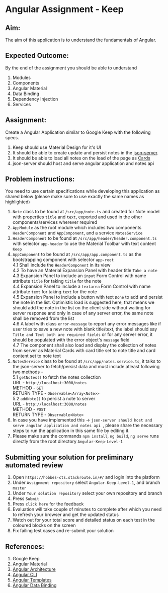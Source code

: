 # Angular Assignment - Keep	
	
## Aim:	
	
The aim of this application is to understand the fundamentals of Angular.	
	
## Expected Outcome:	
	
By the end of the assignment you should be able to understand	
	
1.  Modules	
2.  Components	
3.  Angular Material	
4.  Data Binding	
5.  Dependency Injection	
6.  Services	
	
## Assignment:	
	
Create a Angular Application similar to Google Keep with the following specs.	
	
1.  Keep should use Material Design for it's UI	
2.  It should be able to create update and persist notes in the [json-server](https://www.npmjs.com/package/json-server).	
3.  It should be able to load all notes on the load of the page as [Cards](https://material.angular.io/components/card/overview)	
4.  json-server should host and serve angular application and notes api  

## Problem instructions:

You need to use certain specifications while developing this application as shared below (please make sure to use exactly the same names as highlighted)  

1. `Note` class to be found at `/src/app/note.ts` and created for Note model with properties `title` and `text`, exported and used in the other components/services wherever required
2. `AppModule` as the root module which includes two components `HeaderComponent` and `AppComponent`, and a service `NotesService`  
3. `HeaderComponent` to be found at `/src/app/header/header.component.ts` with selector `app-header` to use the Material Toolbar with text content `Keep`
4. `AppComponent` to be found at `/src/app/app.component.ts` as the bootstrapping component with selector `app-root`  
	4.1 Shall include the `HeaderComponent` in its view   
	4.2 To have an Material Expansion Panel with header title `Take a note`  
	4.3 Expansion Panel to include an `input` Form Control with name attribute `title` for taking `title` for the note   
	4.4 Expansion Panel to include a `textarea` Form Control with name attribute `text` for taking `text` for the note  
	4.5 Expansion Panel to include a button with text `Done` to add and persist the note in the list. Optimistic load is suggested here, that means we should add the note in the list on the client side without waiting for server response and only in case of any server error, the same note shall be removed from the list  
	4.6  A label with class `error-message` to report any error messages like if user tries to save a new note with blank title/text, the label should say `Title and Text both are required fields` or for any server error, it should be populated with the error object's `message` field  
	4.7 The component shall also load and display the collection of notes from server as Material Cards with card title set to note title and card content set to note text  
5. `NotesService` class to be found at `/src/app/notes.service.ts`, it talks to the json-server to fetch/persist data and must include atleast following two methods -  
	5.1 `getNotes()` to fetch the notes collection  
	URL - `http://localhost:3000/notes`  
	METHOD - `GET`  
	RETURN TYPE - `Observable<Array<Note>>`  
	5.2 `addNote()` to persist a note to server  
	URL - `http://localhost:3000/notes`  
	METHOD - `POST`  
	RETURN TYPE - `Observable<Note>`  
6. In case you have implemented this -> `json-server should host and serve angular application and notes api `, please share the necessary steps to run the application in this same file  by editing it.  
7. Please make sure the commands `npm install`, `ng build`, `ng serve` runs directly from the root directory `Angular-Keep-Level-1` 

## Submitting your solution for preliminary automated review  
1. Open `https://hobbes-cts.stackroute.in/#/` and login into the platform  
2. Under `Assignment repository` select `Angular-Keep-Level-1`, and branch `master`
3. Under `Your solution repository` select your own repository and branch
4. Press `Submit`
5. Press `click here` for the feedback
6. Evaluation will take couple of minutes to complete after which you need to refresh your browser and get the updated status
7. Watch out for your total score and detailed status on each test in the coloured blocks on the screen
8. Fix failing test cases and re-submit your solution

## References:	
	
1.  Google Keep	
2.  Angular Material	
3.  [Angular Architecture](https://angular.io/guide/architecture)
4.  [Angular CLI](https://cli.angular.io/)	
5.  [Angular Templates](https://angular.io/guide/architecture#templates)	
6.  [Angular Data Binding](https://angular.io/guide/architecture#data-binding)	